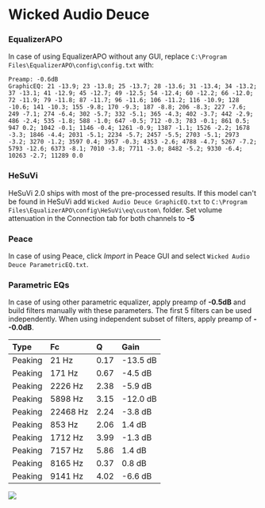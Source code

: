 # Wicked Audio Deuce

### EqualizerAPO
In case of using EqualizerAPO without any GUI, replace `C:\Program Files\EqualizerAPO\config\config.txt`
with:
```
Preamp: -0.6dB
GraphicEQ: 21 -13.9; 23 -13.8; 25 -13.7; 28 -13.6; 31 -13.4; 34 -13.2; 37 -13.1; 41 -12.9; 45 -12.7; 49 -12.5; 54 -12.4; 60 -12.2; 66 -12.0; 72 -11.9; 79 -11.8; 87 -11.7; 96 -11.6; 106 -11.2; 116 -10.9; 128 -10.6; 141 -10.3; 155 -9.8; 170 -9.3; 187 -8.8; 206 -8.3; 227 -7.6; 249 -7.1; 274 -6.4; 302 -5.7; 332 -5.1; 365 -4.3; 402 -3.7; 442 -2.9; 486 -2.4; 535 -1.8; 588 -1.0; 647 -0.5; 712 -0.3; 783 -0.1; 861 0.5; 947 0.2; 1042 -0.1; 1146 -0.4; 1261 -0.9; 1387 -1.1; 1526 -2.2; 1678 -3.3; 1846 -4.4; 2031 -5.1; 2234 -5.7; 2457 -5.5; 2703 -5.1; 2973 -3.2; 3270 -1.2; 3597 0.4; 3957 -0.3; 4353 -2.6; 4788 -4.7; 5267 -7.2; 5793 -12.6; 6373 -8.1; 7010 -3.8; 7711 -3.0; 8482 -5.2; 9330 -6.4; 10263 -2.7; 11289 0.0
```

### HeSuVi
HeSuVi 2.0 ships with most of the pre-processed results. If this model can't be found in HeSuVi add
`Wicked Audio Deuce GraphicEQ.txt` to `C:\Program Files\EqualizerAPO\config\HeSuVi\eq\custom\` folder.
Set volume attenuation in the Connection tab for both channels to **-5**

### Peace
In case of using Peace, click *Import* in Peace GUI and select `Wicked Audio Deuce ParametricEQ.txt`.

### Parametric EQs
In case of using other parametric equalizer, apply preamp of **-0.5dB** and build filters manually
with these parameters. The first 5 filters can be used independently.
When using independent subset of filters, apply preamp of **--0.0dB**.

| Type    | Fc       |    Q | Gain     |
|:--------|:---------|:-----|:---------|
| Peaking | 21 Hz    | 0.17 | -13.5 dB |
| Peaking | 171 Hz   | 0.67 | -4.5 dB  |
| Peaking | 2226 Hz  | 2.38 | -5.9 dB  |
| Peaking | 5898 Hz  | 3.15 | -12.0 dB |
| Peaking | 22468 Hz | 2.24 | -3.8 dB  |
| Peaking | 853 Hz   | 2.06 | 1.4 dB   |
| Peaking | 1712 Hz  | 3.99 | -1.3 dB  |
| Peaking | 7157 Hz  | 5.86 | 1.4 dB   |
| Peaking | 8165 Hz  | 0.37 | 0.8 dB   |
| Peaking | 9141 Hz  | 4.02 | -6.6 dB  |

![](https://raw.githubusercontent.com/jaakkopasanen/AutoEq/master/results/innerfidelity/sbaf-serious/Wicked%20Audio%20Deuce/Wicked%20Audio%20Deuce.png)